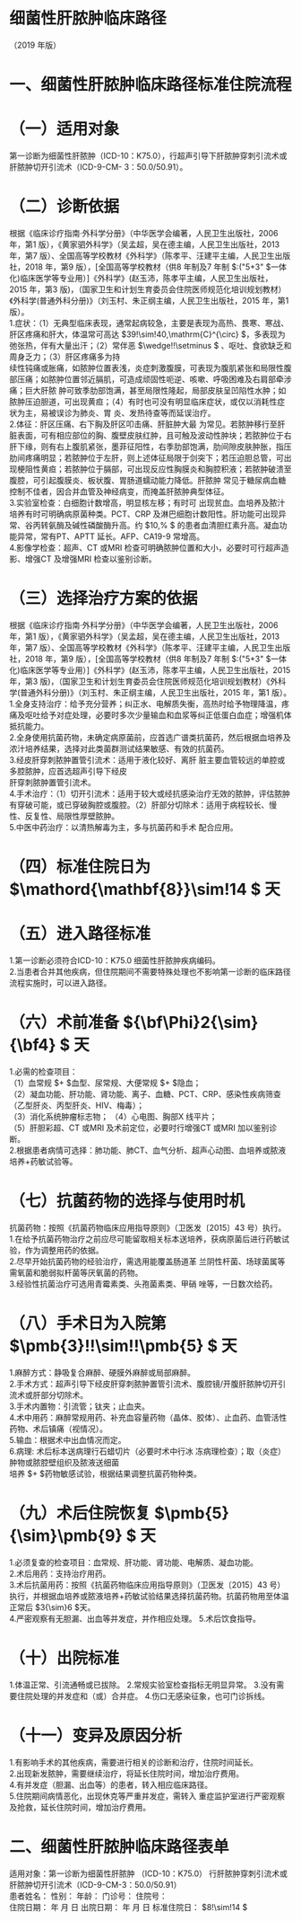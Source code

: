 # 细菌性肝脓肿临床路径  
（2019 年版）  
# 一、细菌性肝脓肿临床路径标准住院流程  
# （一）适用对象  
第一诊断为细菌性肝脓肿（ICD-10：K75.0），行超声引导下肝脓肿穿刺引流术或肝脓肿切开引流术（ICD-9-CM- 3：50.0/50.91）。  
# （二）诊断依据  
根据《临床诊疗指南·外科学分册》（中华医学会编著，人民卫生出版社，2006 年，第1 版），《黄家驷外科学》（吴孟超，吴在德主编，人民卫生出版社，2013 年，第7 版）、全国高等学校教材《外科学》（陈孝平、汪建平主编，人民卫生出版社，2018 年，第9 版），[全国高等学校教材（供8 年制及7 年制 $\:("5+3" $一体化)临床医学等专业用）]《外科学》(赵玉沛，陈孝平主编，人民卫生出版社， 2015 年，第3 版)，（国家卫生和计划生育委员会住院医师规范化培训规划教材）《外科学(普通外科分册)》（刘玉村、朱正纲主编，人民卫生出版社，2015 年，第1 版）。  
1.症状：（1）无典型临床表现，通常起病较急，主要是表现为高热、畏寒、寒战、肝区疼痛和肝大，体温常可高达 $39\!\sim\!40\,\mathrm{C}^{\circ} $，多表现为弛张热，伴有大量出汗；（2）常伴恶 $\wedge\!\!\setminus $ 、呕吐、食欲缺乏和周身乏力；（3）肝区疼痛多为持  
续性钝痛或胀痛，如脓肿位置表浅，炎症刺激腹膜，可表现为腹肌紧张和局限性腹部压痛；如脓肿位置邻近膈肌，可造成顽固性呃逆、咳嗽、呼吸困难及右肩部牵涉痛；巨大肝脓 肿可致季肋部饱满，甚至局限性隆起，局部皮肤呈凹陷性水肿；如脓肿压迫胆道，可出现黄疸；（4）有时也可没有明显临床症状，或仅以消耗性症状为主，易被误诊为肺炎、胃 炎、发热待查等而延误治疗。  
2.体征：肝区压痛、右下胸及肝区叩击痛、肝脏肿大最 为常见。若脓肿移行至肝脏表面，可有相应部位的胸、腹壁皮肤红肿，且可触及波动性肿块；若脓肿位于右肝下缘，则有右上腹肌紧张，墨菲征阳性，右季肋部饱满，肋间隙皮肤肿胀，指压肋间疼痛明显；若脓肿位于左肝，则上述体征局限于剑突下；若压迫胆总管，可出现梗阻性黄疸；若脓肿位于膈部，可出现反应性胸膜炎和胸腔积液；若脓肿破溃至腹腔，可引起腹膜炎、板状腹、胃肠道蠕动能力降低。肝脓肿 常见于糖尿病血糖控制不佳者，因合并血管及神经病变，而掩盖肝脓肿典型体征。  
3.实验室检查：白细胞计数增高，明显核左移；有时可 出现贫血。血培养及脓汁培养有时可明确病原菌种类。PCT、CRP 及淋巴细胞计数阳性。肝功能可出现异常、谷丙转氨酶及碱性磷酸酶升高。约 $10\,\% $ 的患者血清胆红素升高。凝血功 能异常，常有PT、APTT 延长。AFP、CA19-9 常增高。  
4.影像学检查：超声、CT 或MRI 检查可明确脓肿位置和大小，必要时可行超声造影、增强CT 及增强MRI 检查以鉴别诊断。  
# （三）选择治疗方案的依据  
根据《临床诊疗指南·外科学分册》（中华医学会编著，人民卫生出版社，2006 年，第1 版），《黄家驷外科学》（吴孟超，吴在德主编，人民卫生出版社，2013 年，第7 版）、全国高等学校教材《外科学》（陈孝平、汪建平主编，人民卫生出版社，2018 年，第9 版），[全国高等学校教材（供8 年制及7 年制 $\:("5+3" $一体化)临床医学等专业用）]《外科学》(赵玉沛，陈孝平主编，人民卫生出版社，2015 年，第3 版)，（国家卫生和计划生育委员会住院医师规范化培训规划教材）《外科学(普通外科分册)》（刘玉村、朱正纲主编，人民卫生出版社，2015 年，第1 版）。  
1.全身支持治疗：给予充分营养；纠正水、电解质失衡，高热时给予物理降温，疼痛及呕吐给予对症处理，必要时多次少量输血和血浆等纠正低蛋白血症；增强机体抵抗能力。  
2.全身使用抗菌药物，未确定病原菌前，应首选广谱类抗菌药，然后根据血培养及浓汁培养结果，选择对此类菌群测试结果敏感、有效的抗菌药。  
3.经皮肝穿刺脓肿置管引流术：适用于液化较好、离肝 脏主要血管较远的单腔或多腔脓肿，应首选超声引导下经皮  
肝穿刺脓肿置管引流术。  
4.手术治疗：（1）切开引流术：适用于较大或经抗感染治疗无效的脓肿，评估脓肿有穿破可能，或已穿破胸腔或腹腔。（2）肝部分切除术：适用于病程较长、慢性、反复性、局限性厚壁脓肿。  
5.中医中药治疗：以清热解毒为主，多与抗菌药和手术 配合应用。  
# （四）标准住院日为 $\mathord{\mathbf{8}}\sim\!14 $ 天  
# （五）进入路径标准  
1.第一诊断必须符合ICD-10：K75.0 细菌性肝脓肿疾病编码。  
2.当患者合并其他疾病，但住院期间不需要特殊处理也不影响第一诊断的临床路径流程实施时，可以进入路径。  
# （六）术前准备 ${\bf\Phi}2{\sim}{\bf4} $ 天  
1.必需的检查项目：  
（1）血常规 $+ $血型、尿常规、大便常规 $+ $隐血；  
（2）凝血功能、肝功能、肾功能、离子、血糖、PCT、CRP、感染性疾病筛查（乙型肝炎、丙型肝炎、HIV、梅毒）；  
（3）消化系统肿瘤标志物； （4）心电图、胸部X 线平片；  
（5）肝胆彩超、CT 或MRI 及术前定位，必要时行增强CT 或MRI 加以鉴别诊断。  
2.根据患者病情可选择：肺功能、肺CT、血气分析、超声心动图、血培养或脓液培养+药敏试验等。  
# （七）抗菌药物的选择与使用时机  
抗菌药物：按照《抗菌药物临床应用指导原则》（卫医发〔2015〕43 号）执行。  
1.在给予抗菌药物治疗之前应尽可能留取相关标本送培养，获病原菌后进行药敏试验，作为调整用药的依据。  
2.尽早开始抗菌药物的经验治疗，需选用能覆盖肠道革 兰阴性杆菌、场球菌属等需氧菌和脆弱拟杆菌等厌氧菌的药物。  
3.经验性抗菌治疗可选用青霉素类、头孢菌素类、甲硝 唑等，一日数次给药。  
# （八）手术日为入院第 $\pmb{3}\!\!\sim\!\!\pmb{5} $ 天  
1.麻醉方式：静吸复合麻醉、硬膜外麻醉或局部麻醉。  
2.手术方式：超声引导下经皮肝穿刺脓肿置管引流术、腹腔镜/开腹肝脓肿切开引流术或肝部分切除术。  
3.手术内置物：引流管；钛夹；止血夹。  
4.术中用药：麻醉常规用药、补充血容量药物（晶体、胶体）、止血药、血管活性药物、术后镇痛（视情况）。  
5.输血：根据术中出血情况而定。  
6.病理: 术后标本送病理行石蜡切片（必要时术中行冰 冻病理检查）；取（炎症）肿物或脓腔壁组织及脓液送细菌  
培养 $+ $药物敏感试验，根据结果调整抗菌药物种类。  
# （九）术后住院恢复 $\pmb{5}{\sim}\pmb{9} $ 天  
1.必须复查的检查项目：血常规、肝功能、肾功能、电解质、凝血功能。  
2.术后用药：支持治疗用药。  
3.术后抗菌用药：按照《抗菌药物临床应用指导原则》（卫医发〔2015〕43 号）执行，并根据血培养或脓液培养+药敏试验结果选择抗菌药物。抗菌药物用至体温正常后 $3{\sim}6 $天。  
4.严密观察有无胆漏、出血等并发症，并作相应处理。 5.术后饮食指导。  
# （十）出院标准  
1.体温正常、引流通畅或已拔除。 2.常规实验室检查指标无明显异常。 3.没有需要住院处理的并发症和（或）合并症。 4.伤口无感染征象，也可门诊拆线。  
# （十一）变异及原因分析  
1.有影响手术的其他疾病，需要进行相关的诊断和治疗，住院时间延长。  
2.出现新发脓肿，需要继续治疗，将延长住院时间，增加治疗费用。  
4.有并发症（胆漏、出血等）的患者，转入相应临床路径。  
5.住院期间病情恶化，出现休克等严重并发症，需转入 重症监护室进行严密观察及抢救，延长住院时间，增加治疗费用。  
# 二、细菌性肝脓肿临床路径表单  
适用对象：第一诊断为细菌性肝脓肿 （ICD-10：K75.0） 行肝脓肿穿刺引流术或肝脓肿切开引流术（ICD-9-CM-3：50.0/50.91）  
患者姓名：               性别：    年龄：      门诊号：        住院号：  
住院日期：     年   月   日 出院日期：     年   月   日 标准住院日： $8\!\sim\!14 $  
